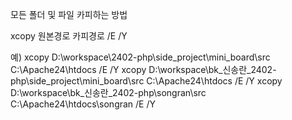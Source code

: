 모든 폴더 및 파일 카피하는 방법

xcopy 원본경로 카피경로 /E /Y

예) xcopy D:\workspace\2402-php\side_project\mini_board\src C:\Apache24\htdocs /E /Y
xcopy D:\workspace\bk_신송란_2402-php\side_project\mini_board\src C:\Apache24\htdocs /E /Y
xcopy D:\workspace\bk_신송란_2402-php\songran\src C:\Apache24\htdocs\songran /E /Y


